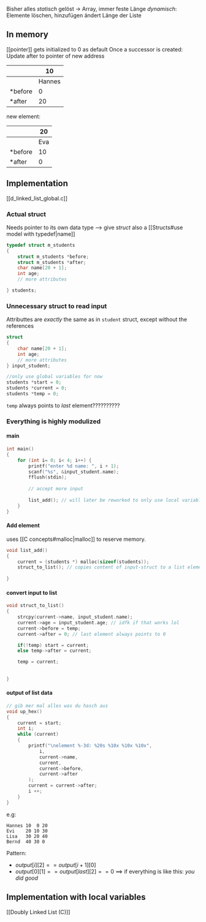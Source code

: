 Bisher alles _statisch_ gelöst -> Array, immer feste Länge
_dynamisch_: Elemente löschen, hinzufügen ändert Länge der Liste

## In memory
[[pointer]] gets initialized to 0 as default
Once a successor is created: Update after to pointer of new address

|  | 10 |
| ---- | ---- |
|  | Hannes |
| \*before | 0 |
| \*after | 20 |

new element:

|  | 20 |
| ---- | ---- |
|  | Eva |
| \*before | 10 |
| \*after | 0 |


## Implementation

[[d_linked_list_global.c]]

### Actual struct
Needs pointer to its own data type 
	--> give _struct_ also a [[Structs#use model with typedef|name]]
```c
typedef struct m_students
{
	struct m_students *before;
	struct m_students *after;
	char name[20 + 1];
	int age;
	// more attributes

} students;
```

### Unnecessary struct to read input
Attributtes are _exactly_ the same as in `student` struct, except without the references
```c
struct 
{
	char name[20 + 1];
	int age;
	// more attributes
} input_student;

//only use global variables for now
students *start = 0;
students *current = 0;
students *temp = 0;
```

`temp` always points to _last_ element??????????

### Everything is highly modulized
#### main
```c
int main() 
{
	for (int i= 0; i< 4; i++) {
		printf("enter %d name: ", i + 1);
		scanf("%s", &input_student.name);
		fflush(stdin);
		
		// accept more input
		
		list_add(); // will later be reworked to only use local variables
	}
}
```

#### Add element
uses [[C concepts#malloc|malloc]] to reserve memory.
```c
void list_add() 
{
	current = (students *) malloc(sizeof(students));
	struct_to_list(); // copies content of input-struct to a list element
	
}
```

#### convert input to list
```c
void struct_to_list() 
{
	strcpy(current->name, input_student.name);
	current->age = input_student.age; // idfk if that works lol
	current->before = temp;
	current->after = 0; // last element always points to 0

	if(!temp) start = current;
	else temp->after = current;

	temp = current;
	
	
}
```


#### output of list data
```c
// gib mer mal alles was du hasch aus
void up_hex() 
{
	current = start;
	int i;
	while (current) 
	{
		printf("\nelement %-3d: %20s %10x %10x %10x",
			i,
			current->name, 
			current, 
			current->before, 
			current->after
		);
		current = current->after;
		i ++;
	}
}
```

e.g:
```
Hannes 10  0 20
Evi    20 10 30
Lisa   30 20 40
Bernd  40 30 0
```


Pattern:
- $output[i][2] == output[i + 1][0]$
- $output[0][1] == output[last][2] == 0$
==> if everything is like this: _you did good_



## Implementation with local variables
[[Doubly Linked List (C)]]

